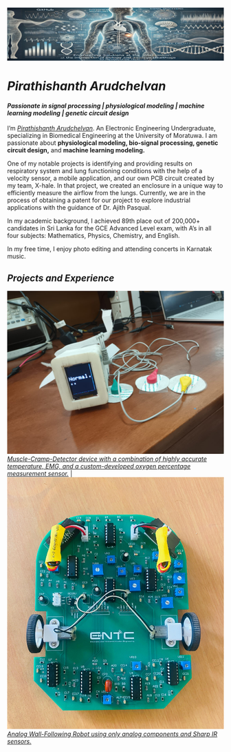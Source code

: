 ![Diagram of the system](https://github.com/pirathi2002/pirathi2002/blob/main/images/Background1.png)
# _Pirathishanth Arudchelvan_
#### _Passionate in signal processing | physiological modeling | machine learning modeling | genetic circuit design_

I’m [_Pirathishanth Arudchelvan_](https://www.linkedin.com/in/pirathishanth-arudchelvan). An Electronic Engineering Undergraduate, specializing in Biomedical Engineering at the University of Moratuwa. I am passionate about **physiological modeling, bio-signal processing, genetic circuit design,** and **machine learning modeling.**

One of my notable projects is identifying and providing results on respiratory system and lung functioning conditions with the help of a velocity sensor, a mobile application, and our own PCB circuit created by my team, X-hale. In that project, we created an enclosure in a unique way to efficiently measure the airflow from the lungs. Currently, we are in the process of obtaining a patent for our project to explore industrial applications with the guidance of Dr. Ajith Pasqual.

In my academic background, I achieved 89th place out of 200,000+ candidates in Sri Lanka for the GCE Advanced Level exam, with A’s in all four subjects: Mathematics, Physics, Chemistry, and English.

In my free time, I enjoy photo editing and attending concerts in Karnatak music.

## _Projects and Experience_

![@aprilspeight](https://github.com/pirathi2002/pirathi2002/blob/main/images/Muscle-Cramp-Detector.jpg)  [_Muscle-Cramp-Detector device with a combination of highly accurate temperature, EMG, and a custom-developed oxygen percentage measurement sensor._](https://github.com/pirathi2002/Muscle-Cramp-Detector) | ![@Brawrdon](https://github.com/pirathi2002/pirathi2002/blob/main/images/Analog-Wall-Following-Robot.jpg) [_Analog Wall-Following Robot using only analog components and Sharp IR sensors._](https://github.com/pirathi2002/pirathi2002/blob/main/images/Analog-Wall-Following-Robot.jpg) 

<!---
pirathi2002/pirathi2002 is a ✨ special ✨ repository because its `README.md` (this file) appears on your GitHub profile.
You can click the Preview link to take a look at your changes.
--->
